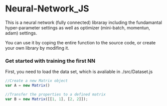 # Neural-Network_JS

This is a neural network (fully connected) libraray including the fundamantal hyper-parameter settings as well as optimizer (mini-batch, momentun, adam) settings. 

You can use it by coping the entire function to the source code, or create your own library by modifing it.

### Get started with training the first NN
First, you need to load the data set, which is avaliable in ./src/Dataset.js
```js
//Create a new Matrix object
var A = new Matrix()

//Transfer the properties to a defined matrix
var B = new Matrix([[1, 1], [2, 2]]);
```
